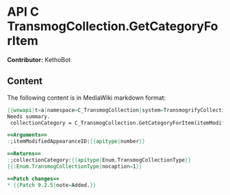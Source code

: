 # API C TransmogCollection.GetCategoryForItem

**Contributor:** KethoBot

## Content

The following content is in MediaWiki markdown format:

```mediawiki
{{wowapi|t=a|namespace=C_TransmogCollection|system=TransmogrifyCollection}}
Needs summary.
 collectionCategory = C_TransmogCollection.GetCategoryForItem(itemModifiedAppearanceID)

==Arguments==
:;itemModifiedAppearanceID:{{apitype|number}}

==Returns==
:;collectionCategory:{{apitype|Enum.TransmogCollectionType}}
{{:Enum.TransmogCollectionType|nocaption=1}}

==Patch changes==
* {{Patch 9.2.5|note=Added.}}
```